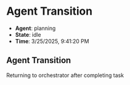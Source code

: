 # Agent Transition

- **Agent**: planning
- **State**: idle
- **Time**: 3/25/2025, 9:41:20 PM

## Agent Transition

Returning to orchestrator after completing task


